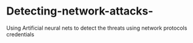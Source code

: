 # Detecting-network-attacks-
Using Artificial neural nets to detect the threats using network protocols credentials 

